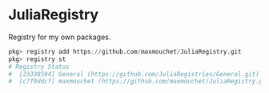 # JuliaRegistry
Registry for my own packages.

```julia
pkg> registry add https://github.com/maxmouchet/JuliaRegistry.git
pkg> registry st
# Registry Status 
#  [23338594] General (https://github.com/JuliaRegistries/General.git)
#  [c7f9ddcf] maxmouchet (https://github.com/maxmouchet/JuliaRegistry.git)
```
